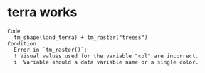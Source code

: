 # terra works

    Code
      tm_shape(land_terra) + tm_raster("treess")
    Condition
      Error in `tm_raster()`:
      ! Visual values used for the variable "col" are incorrect.
      i  Variable should a data variable name or a single color.

